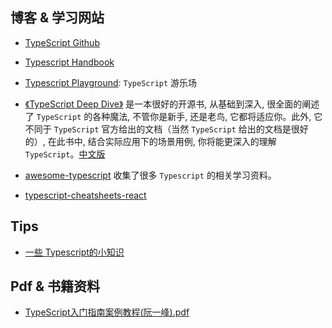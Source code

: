 ## 博客 & 学习网站

- [TypeScript Github](https://github.com/Microsoft/TypeScript)

- [Typescript Handbook](https://www.typescriptlang.org/docs/handbook/intro.html)

- [Typescript Playground](https://www.typescriptlang.org/play): `TypeScript` 游乐场

- [《TypeScript Deep Dive》](https://basarat.gitbook.io/typescript/) 是一本很好的开源书, 从基础到深入, 很全面的阐述了 `TypeScript` 的各种魔法, 不管你是新手, 还是老鸟, 它都将适应你。此外, 它不同于 `TypeScript` 官方给出的文档（当然 `TypeScript` 给出的文档是很好的）, 在此书中, 结合实际应用下的场景用例, 你将能更深入的理解 `TypeScript`。[中文版](https://jkchao.github.io/typescript-book-chinese/)

- [awesome-typescript](https://github.com/semlinker/awesome-typescript) 收集了很多 `Typescript` 的相关学习资料。

- [typescript-cheatsheets-react](https://github.com/typescript-cheatsheets/react)

## Tips

- [一些 Typescript的小知识](https://www.yuque.com/arvinxx-fe/typescript)

## Pdf & 书籍资料

- [TypeScript入门指南案例教程(阮一峰).pdf](https://github.com/Rain120/typescript-guide/releases/tag/0.0.1)
